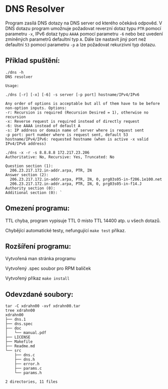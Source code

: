 DNS Resolver
============

Program zasílá DNS dotazy na DNS server od kterého očekává odpověd. V DNS dotazu program umožnuje požadovat reverzní dotaz typu `PTR` pomocí parametru `-x`, IPv6 dotaz typu `AAAA` pomocí parametru `-6` nebo bez uvedení zmíněných parametrů defaultní typ `A`. Dále lze nastavit jiný port než defaultní `53` pomocí parametru `-p` a lze požadovat rekurzivní typ dotazu.

## Příklad spuštění:

```
./dns -h
DNS resolver

Usage:

./dns [-r] [-x] [-6] -s server [-p port] hostname/IPv4/IPv6

Any order of options is acceptable but all of them have to be before non-option inputs. Options:
-r: Recursion is required (Recursion Desired = 1), otherwise no recursion
-x: Reverse request is required instead of directly request
-6: Use AAAA instead of default A
-s: IP address or domain name of server where is request sent
-p port: port number where is request sent, default 53
hostname/IPv4/IPv6: requested hostname (when is active -x valid IPv4/IPv6 address)
```
```
./dns -x -r -s 8.8.8.8 172.217.23.206
Authoritative: No, Recursive: Yes, Truncated: No

Question section (1):
  206.23.217.172.in-addr.arpa, PTR, IN
Answer section (2):
  206.23.217.172.in-addr.arpa, PTR, IN, 0, prg03s05-in-f206.1e100.net
  206.23.217.172.in-addr.arpa, PTR, IN, 0, prg03s05-in-f14.J
Authority section (0):
Additional section (0): `
```

## Omezení programu:

TTL chyba, program vypisuje TTL 0 místo TTL 14400 atp. u všech dotazů.

Chybějící automatické testy, nefungující `make test` příkaz.

## Rozšíření programu:

Vytvořená man stránka programu

Vytvořený .spec soubor pro RPM balíček

Vytvořený příkaz `make install`

## Odevzdané soubory:

```
tar -C xdrahn00 -xvf xdrahn00.tar
tree xdrahn00
xdrahn00
├── dns.1
├── dns.spec
├── doc
│   └── manual.pdf
├── LICENSE
├── Makefile
├── Readme.md
└── src
    ├── dns.c
    ├── dns.h
    ├── error.h
    ├── params.c
    └── params.h

2 directories, 11 files
```
